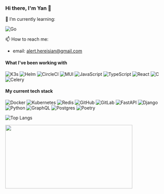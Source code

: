 ### Hi there, I'm Yan 👋

🌱 I’m currently learning:
<!-- - **Rust** -->
![Go](https://img.shields.io/badge/golang%20-%2300ADD8.svg?&style=for-the-badge&logo=go&logoColor=white)

📫 How to reach me:
- email: alert.hereisian@gmail.com

<!--
🤔 I’m looking for help with:
- **Three.js**

- 👨‍💻 I'm open for job opportunities
- 🔭 I’m currently working on ...
- 👯 I’m looking to collaborate on ...
- 🤔 I’m looking for help with ...
- 💬 Ask me about ...
- 📫 How to reach me: ...
- ⚡ Fun fact: ...
-->
#### What I've been working with
![K3s](https://img.shields.io/badge/k3s%20-%23FFC61C.svg?&style=for-the-badge&logo=k3s&logoColor=black)
![Helm](https://img.shields.io/badge/helm%20-%230F1689.svg?&style=for-the-badge&logo=helm&logoColor=white)
![CircleCI](https://img.shields.io/badge/circleci%20-%23343434.svg?&style=for-the-badge&logo=circleci&logoColor=white)
![MUI](https://img.shields.io/badge/mui%20-%23007FFF.svg?&style=for-the-badge&logo=mui&logoColor=white)
![JavaScript](https://img.shields.io/badge/javascript%20-%23323330.svg?&style=for-the-badge&logo=javascript&logoColor=%23F7DF1E)
![TypeScript](https://img.shields.io/badge/typescript%20-%233178C6.svg?&style=for-the-badge&logo=typescript&logoColor=white)
![React](https://img.shields.io/badge/react%20-%23282c34.svg?&style=for-the-badge&logo=react&logoColor=%2361dafb)
![C](https://img.shields.io/badge/clang%20-%23A8B9CC.svg?&style=for-the-badge&logo=c&logoColor=white)
![Celery](https://img.shields.io/badge/celery%20-%2337814A.svg?&style=for-the-badge&logo=celery&logoColor=white)

#### My current tech stack
![Docker](https://img.shields.io/badge/docker%20-%232496ED.svg?&style=for-the-badge&logo=docker&logoColor=white)
![Kubernetes](https://img.shields.io/badge/kubernetes%20-%23326CE5.svg?&style=for-the-badge&logo=kubernetes&logoColor=white)
![Redis](https://img.shields.io/badge/redis%20-%23DC382D.svg?&style=for-the-badge&logo=redis&logoColor=white)
![GitHub](https://img.shields.io/badge/github%20-%23121011.svg?&style=for-the-badge&logo=github&logoColor=white)
![GitLab](https://img.shields.io/badge/gitlab%20-%23181717.svg?&style=for-the-badge&logo=gitlab&logoColor=white)
![FastAPI](https://img.shields.io/badge/fastapi%20-%23009688.svg?&style=for-the-badge&logo=fastapi&logoColor=white)
![Django](https://img.shields.io/badge/django%20-%230c4b33.svg?&style=for-the-badge&logo=django&logoColor=white)
![Python](https://img.shields.io/badge/python%20-%231e415e.svg?&style=for-the-badge&logo=python&logoColor=white)
![GraphQL](https://img.shields.io/badge/graphql%20-%23E10098.svg?&style=for-the-badge&logo=graphql&logoColor=white)
![Postgres](https://img.shields.io/badge/postgres%20-%234169E1.svg?&style=for-the-badge&logo=postgresql&logoColor=white)
![Poetry](https://img.shields.io/badge/poetry%20-%2360A5FA.svg?&style=for-the-badge&logo=poetry&logoColor=white)

![Top Langs](https://github-readme-stats.vercel.app/api/top-langs/?username=yan-aint-nickname&hide=html,css,ruby&langs_count=8)

<div>
    <img src="https://media.giphy.com/media/NTur7XlVDUdqM/giphy.gif" width="400" height="200"/>
</div>
